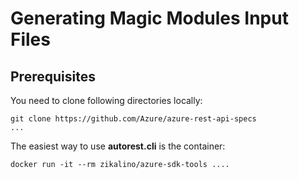 # Generating Magic Modules Input Files

## Prerequisites

You need to clone following directories locally:

    git clone https://github.com/Azure/azure-rest-api-specs
    ...

The easiest way to use **autorest.cli** is the container:

    docker run -it --rm zikalino/azure-sdk-tools ....
